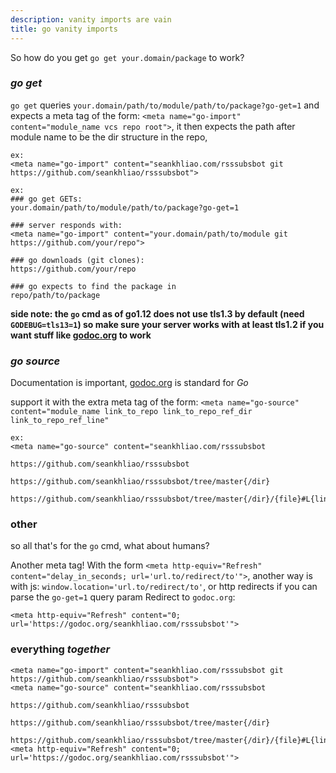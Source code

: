 ```yaml
---
description: vanity imports are vain
title: go vanity imports
---
```

So how do you get `go get your.domain/package` to work?

### _go get_

`go get` queries `your.domain/path/to/module/path/to/package?go-get=1`
and expects a meta tag of the form: `<meta name="go-import" content="module_name vcs repo root">`,
it then expects the path after module name to be the dir structure in the repo,

```
ex:
<meta name="go-import" content="seankhliao.com/rsssubsbot git https://github.com/seankhliao/rsssubsbot">

ex:
### go get GETs:
your.domain/path/to/module/path/to/package?go-get=1

### server responds with:
<meta name="go-import" content="your.domain/path/to/module git https://github.com/your/repo">

### go downloads (git clones):
https://github.com/your/repo

### go expects to find the package in
repo/path/to/package
```

**side note:
the `go` cmd as of go1.12 does not use tls1.3 by default
(need `GODEBUG=tls13=1`)
so make sure your server works with at least tls1.2
if you want stuff like [godoc.org](godoc.org) to work**

### _go source_

Documentation is important,
[godoc.org](godoc.org) is standard for _Go_

support it with the extra meta tag of the form: `<meta name="go-source" content="module_name link_to_repo link_to_repo_ref_dir link_to_repo_ref_line"`

```
ex:
<meta name="go-source" content="seankhliao.com/rsssubsbot
                                https://github.com/seankhliao/rsssubsbot
                                https://github.com/seankhliao/rsssubsbot/tree/master{/dir}
                                https://github.com/seankhliao/rsssubsbot/tree/master{/dir}/{file}#L{line}">
```

### other

so all that's for the `go` cmd,
what about humans?

Another meta tag!
With the form `<meta http-equiv="Refresh" content="delay_in_seconds; url='url.to/redirect/to'">`,
another way is with js: `window.location='url.to/redirect/to'`,
or http redirects if you can parse the `go-get=1` query param
Redirect to `godoc.org`:

```
<meta http-equiv="Refresh" content="0; url='https://godoc.org/seankhliao.com/rsssubsbot'">
```

### everything _together_

```
<meta name="go-import" content="seankhliao.com/rsssubsbot git https://github.com/seankhliao/rsssubsbot">
<meta name="go-source" content="seankhliao.com/rsssubsbot
                                https://github.com/seankhliao/rsssubsbot
                                https://github.com/seankhliao/rsssubsbot/tree/master{/dir}
                                https://github.com/seankhliao/rsssubsbot/tree/master{/dir}/{file}#L{line}">
<meta http-equiv="Refresh" content="0; url='https://godoc.org/seankhliao.com/rsssubsbot'">
```
